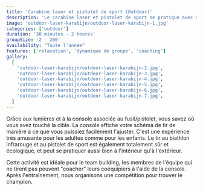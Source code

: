 ```yaml
---
title: 'Carabine laser et pistolet de sport (Outdoor)'
description: 'Le carabine laser et pistolet de sport se pratique avec des carabines de biathlon modifiées pour tirer sur une cible de biathlon'
image: 'outdoor-laser-karabijn/outdoor-laser-karabijn-1.jpg'
categories: ['outdoor']
duration: '30 minutes - 2 heures'
groupSize: '2 - 200'
availability: "Toute l'année"
features: ['relaxation', 'dynamique de groupe', 'coaching']
gallery:
  [
    'outdoor-laser-karabijn/outdoor-laser-karabijn-2.jpg',
    'outdoor-laser-karabijn/outdoor-laser-karabijn-3.jpg',
    'outdoor-laser-karabijn/outdoor-laser-karabijn-4.jpg',
    'outdoor-laser-karabijn/outdoor-laser-karabijn-5.jpg',
    'outdoor-laser-karabijn/outdoor-laser-karabijn-6.jpg',
    'outdoor-laser-karabijn/outdoor-laser-karabijn-7.jpg',
  ]
---
```


Grâce aux lumières et à la console associée au fusil/pistolet, vous savez où vous avez touché la cible. La console affiche votre schéma de tir de manière à ce que vous puissiez facilement l'ajuster. C'est une expérience très amusante pour les adultes comme pour les enfants. Le tir au biathlon infrarouge et au pistolet de sport est également totalement sûr et écologique, et peut se pratiquer aussi bien à l'intérieur qu'à l'extérieur.

Cette activité est idéale pour le team building, les membres de l'équipe qui ne tirent pas peuvent "coacher" leurs coéquipiers à l'aide de la console. Après l'entraînement, nous organisons une compétition pour trouver le champion.
